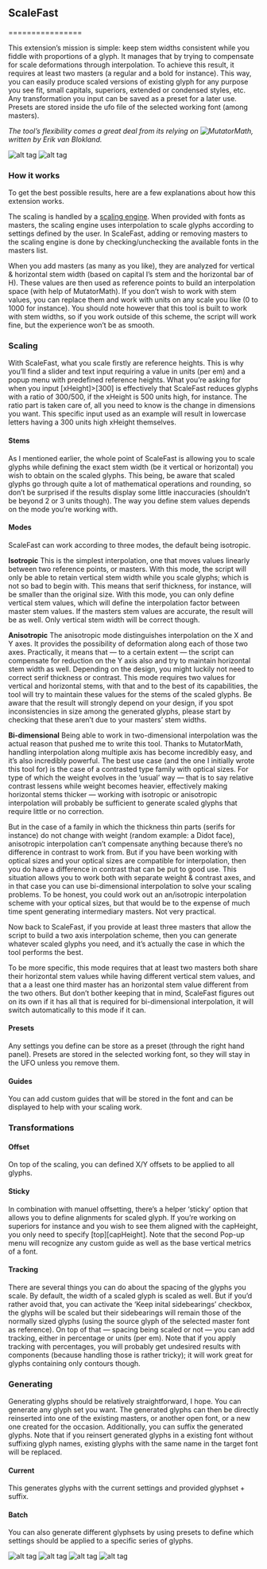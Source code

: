 ## ScaleFast
================

This extension’s mission is simple: keep stem widths consistent while you fiddle with proportions of a glyph. It manages that by trying to compensate for scale deformations through interpolation. To achieve this result, it requires at least two masters (a regular and a bold for instance). This way, you can easily produce scaled versions of existing glyph for any purpose you see fit, small capitals, superiors, extended or condensed styles, etc. 
Any transformation you input can be saved as a preset for a later use. Presets are stored inside the ufo file of the selected working font (among masters).  

*The tool’s flexibility comes a great deal from its relying on ![MutatorMath](https://github.com/LettError/MutatorMath), written by Erik van Blokland.*

![alt tag](images/example-scalefast-6.png)
![alt tag](images/example-scalefast-7.png)


### How it works

To get the best possible results, here are a few explanations about how this extension works.

The scaling is handled by a [scaling engine](https://github.com/loicsander/MutatorScale). When provided with fonts as masters, the scaling engine uses interpolation to scale glyphs according to settings defined by the user. In ScaleFast, adding or removing masters to the scaling engine is done by checking/unchecking the available fonts in the masters list.

When you add masters (as many as you like), they are analyzed for vertical & horizontal stem width (based on capital I’s stem and the horizontal bar of H). These values are then used as reference points to build an interpolation space (with help of MutatorMath). If you don’t wish to work with stem values, you can replace them and work with units on any scale you like (0 to 1000 for instance). You should note however that this tool is built to work with stem widths, so if you work outside of this scheme, the script will work fine, but the experience won’t be as smooth.

### Scaling

With ScaleFast, what you scale firstly are reference heights. This is why you’ll find a slider and text input requiring a value in units (per em) and a popup menu with predefined reference heights. What you’re asking for when you input [xHeight]>[300] is effectively that ScaleFast reduces glyphs with a ratio of 300/500, if the xHeight is 500 units high, for instance. The ratio part is taken care of, all you need to know is the change in dimensions you want. This specific input used as an example will result in lowercase letters having a 300 units high xHeight themselves.

#### Stems

As I mentioned earlier, the whole point of ScaleFast is allowing you to scale glyphs while defining the exact stem width (be it vertical or horizontal) you wish to obtain on the scaled glyphs. This being, be aware that scaled glyphs go through quite a lot of mathematical operations and rounding, so don’t be surprised if the results display some little inaccuracies (shouldn’t be beyond 2 or 3 units though).
The way you define stem values depends on the mode you’re working with.

#### Modes

ScaleFast can work according to three modes, the default being isotropic.

**Isotropic**
This is the simplest interpolation, one that moves values linearly between two reference points, or masters. With this mode, the script will only be able to retain vertical stem width while you scale glyphs; which is not so bad to begin with. This means that serif thickness, for instance, will be smaller than the original size. With this mode, you can only define vertical stem values, which will define the interpolation factor between master stem values. If the masters stem values are accurate, the result will be as well. Only vertical stem width will be correct though.

**Anisotropic**
The anisotropic mode distinguishes interpolation on the X and Y axes. It provides the possibility of deformation along each of those two axes. Practically, it means that — to a certain extent — the script can compensate for reduction on the Y axis also and try to maintain horizontal stem width as well. Depending on the design, you might luckily not need to correct serif thickness or contrast. This mode requires two values for vertical and horizontal stems, with that and to the best of its capabilities, the tool will try to maintain these values for the stems of the scaled glyphs. Be aware that the result will strongly depend on your design, if you spot inconsistencies in size among the generated glyphs, please start by checking that these aren’t due to your masters’ stem widths.

**Bi-dimensional**
Being able to work in two-dimensional interpolation was the actual reason that pushed me to write this tool. Thanks to MutatorMath, handling interpolation along multiple axis has become incredibly easy, and it’s also incredibly powerful. The best use case (and the one I initially wrote this tool for) is the case of a contrasted type family with optical sizes. For type of which the weight evolves in the ‘usual’ way — that is to say relative contrast lessens while weight becomes heavier, effectively making horizontal stems thicker — working with isotropic or anisotropic interpolation will probably be sufficient to generate scaled glyphs that require little or no correction. 

But in the case of a family in which the thickness thin parts (serifs for instance) do not change with weight (random example: a Didot face), anisotropic interpolation can’t compensate anything because there’s no difference in contrast to work from. But if you have been working with optical sizes and your optical sizes are compatible for interpolation, then you do have a difference in contrast that can be put to good use. This situation allows you to work both with separate weight & contrast axes, and in that case you can use bi-dimensional interpolation to solve your scaling problems. To be honest, you could work out an an/isotropic interpolation scheme with your optical sizes, but that would be to the expense of much time spent generating intermediary masters. Not very practical.

Now back to ScaleFast, if you provide at least three masters that allow the script to build a two axis interpolation scheme, then you can generate whatever scaled glyphs you need, and it’s actually the case in which the tool performs the best.

To be more specific, this mode requires that at least two masters both share their horizontal stem values while having different vertical stem values, and that a a least one third master has an horizontal stem value different from the two others.
But don’t bother keeping that in mind, ScaleFast figures out on its own if it has all that is required for bi-dimensional interpolation, it will switch automatically to this mode if it can. 

#### Presets
Any settings you define can be store as a preset (through the right hand panel). Presets are stored in the selected working font, so they will stay in the UFO unless you remove them.

#### Guides
You can add custom guides that will be stored in the font and can be displayed to help with your scaling work.

### Transformations

#### Offset
On top of the scaling, you can defined X/Y offsets to be applied  to all glyphs.

#### Sticky
In combination with manuel offsetting, there’s a helper ‘sticky’ option that allows you to define alignments for scaled glyph. If you’re working on superiors for instance and you wish to see them aligned with the capHeight, you only need to specify [top][capHeight]. Note that the second Pop-up menu will recognize any custom guide as well as the base vertical metrics of a font.

#### Tracking

There are several things you can do about the spacing of the glyphs you scale. By default, the width of a scaled glyph is scaled as well. But if you’d rather avoid that, you can activate the ‘Keep inital sidebearings’ checkbox, the glyphs will be scaled but  their sidebearings will remain those of the normally sized glyphs (using the source glyph of the selected master font as reference).
On top of that — spacing being scaled or not — you can add tracking, either in percentage or units (per em). Note that if you apply tracking with percentages, you will probably get undesired results with components (because handling those is rather tricky); it will work great for glyphs containing only contours though.

### Generating

Generating glyphs should be relatively straightforward, I hope. You can generate any glyph set you want. The generated glyphs can then be directly reinserted into one of the existing masters, or another open font, or a new one created for the occasion. Additionally, you can suffix the generated glyphs. Note that if you reinsert generated glyphs in a existing font without suffixing glyph names, existing glyphs with the same name in the target font will be replaced.

#### Current
This generates glyphs with the current settings and provided glyphset + suffix.

#### Batch
You can also generate different glyphsets by using presets to define which settings should be applied to a specific series of glyphs.

![alt tag](images/example-scalefast-1.png)
![alt tag](images/example-scalefast-2.png)
![alt tag](images/example-scalefast-3.png)
![alt tag](images/example-scalefast-4.png)

